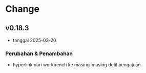 # Change

## v0.18.3

- tanggal 2025-03-20

### Perubahan & Penambahan

- hyperlink dari workbench ke masing-masing detil pengajuan
